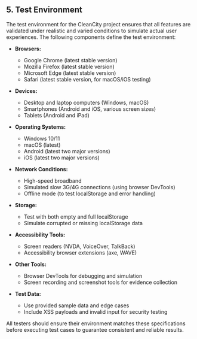 ## 5. Test Environment

The test environment for the CleanCity project ensures that all features are validated under realistic and varied conditions to simulate actual user experiences. The following components define the test environment:

- **Browsers:**  
  - Google Chrome (latest stable version)  
  - Mozilla Firefox (latest stable version)  
  - Microsoft Edge (latest stable version)  
  - Safari (latest stable version, for macOS/iOS testing)

- **Devices:**  
  - Desktop and laptop computers (Windows, macOS)  
  - Smartphones (Android and iOS, various screen sizes)  
  - Tablets (Android and iPad)

- **Operating Systems:**  
  - Windows 10/11  
  - macOS (latest)  
  - Android (latest two major versions)  
  - iOS (latest two major versions)

- **Network Conditions:**  
  - High-speed broadband  
  - Simulated slow 3G/4G connections (using browser DevTools)  
  - Offline mode (to test localStorage and error handling)

- **Storage:**  
  - Test with both empty and full localStorage  
  - Simulate corrupted or missing localStorage data

- **Accessibility Tools:**  
  - Screen readers (NVDA, VoiceOver, TalkBack)  
  - Accessibility browser extensions (axe, WAVE)

- **Other Tools:**  
  - Browser DevTools for debugging and simulation  
  - Screen recording and screenshot tools for evidence collection

- **Test Data:**  
  - Use provided sample data and edge cases  
  - Include XSS payloads and invalid input for security testing

All testers should ensure their environment matches these specifications before executing test cases to guarantee consistent and reliable results.
